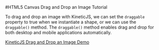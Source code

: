 
#HTML5 Canvas Drag and Drop an Image Tutorial

To drag and drop an image with KineticJS, we can set the `draggable` property
to true when we instantiate a shape, or we can use the `draggable()` method.
The `draggable()` method enables drag and drop for both desktop and mobile
applications automatically.

<a class="jsbin-embed" href="http://jsbin.com/hozike/1/embed?js,output">KineticJS Drag and Drop an Image Demo</a><script src="http://static.jsbin.com/js/embed.js"></script>